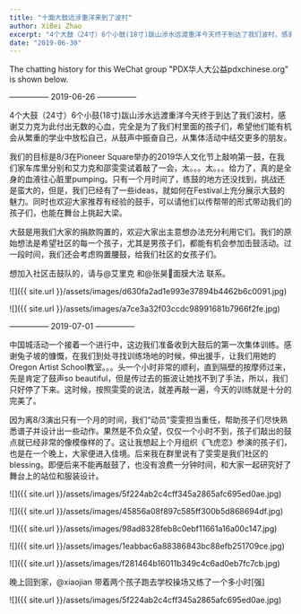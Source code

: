 ```yaml
---
title: "十面大鼓远涉重洋来到了波村"
author: XiBei Zhao
excerpt: "4个大鼓（24寸）6个小鼓(18寸)跋山涉水远渡重洋今天终于到达了我们波村，感谢艾力克为此付出无数的心血，完全是为了我们村里面的孩子们，希望他们能有机会从繁重的学业中放松自己，从鼓声中振奋自己，从集体活动中结交更多的朋友。我们的目标是8/3在Pioneer Square举办的2019华人文化节上敲响第一鼓。"
date: "2019-06-30"
---
```


The chatting history for this WeChat group "PDX华人大公益pdxchinese.org" is shown below.

—————  2019-06-26  —————

4个大鼓（24寸）6个小鼓(18寸)跋山涉水远渡重洋今天终于到达了我们波村，感谢艾力克为此付出无数的心血，完全是为了我们村里面的孩子们，希望他们能有机会从繁重的学业中放松自己，从鼓声中振奋自己，从集体活动中结交更多的朋友。

我们的目标是8/3在Pioneer Square举办的2019华人文化节上敲响第一鼓，在我们家车库里分别和艾力克和邵雯雯试着敲了一会，太。。。太。。。给力了，真的是全身的血液往心脏里pumping。只有一个月时间了，练鼓的地方还没找到，挑战还是蛮大的，但是，我们已经有了一些ideas，就如何在Festival上充分展示大鼓的魅力。同时也欢迎大家推荐有经验的鼓手，可以请他们以传帮带的形式带动我们的孩子们，也能在舞台上挑起大梁。

大鼓是用我们大家的捐款购置的，欢迎大家出主意想办法充分利用它们。我们的原始想法是希望社区的每一个孩子，尤其是男孩子们，都能有机会参加击鼓活动。过一段时间，我们还会考虑购置腰鼓，给我们社区的女孩子们。

想加入社区击鼓队的，请与@艾里克 和@张昊🦁面膜大法 联系。

![]({{ site.url }}/assets/images/d630fa2ad1e993e37894b4462b6c0091.jpg)

![]({{ site.url }}/assets/images/a7ce3a32f03ccdc98991681b7966f2fe.jpg)

—————  2019-07-01  —————

中国城活动一个接着一个进行中，这边我们准备收到大鼓后的第一次集体训练。感谢兔子坡的慷慨，在我们到处寻找训练场地的时候，伸出援手，让我们用她的Oregon Artist School教室。。。头一个小时非常的顺利，直到隔壁的按摩师过来，先是肯定了鼓声so beautiful，但是传过去的振波让她找不到了手法，所以，我们只好停了下来。这时候，按照雯雯的说法，就差再敲一遍，今天的训练就是十分的完美了。

因为离8/3演出只有一个月的时间，我们“动员”雯雯担当重任，帮助孩子们尽快熟悉谱子并设计出一些动作。果然是不负众望，仅仅一个小时不到，孩子们敲出的鼓点就已经非常的像模像样的了。这让我想起上个月组织《飞虎恋》参演的孩子们，也是在一个晚上，大家便进入佳境。后来我在群里说有了雯雯是我们社区的blessing。即便后来不能再敲鼓了，也没有浪费一分钟时间，和大家一起研究好了舞台上的站位和服装设计。

![]({{ site.url }}/assets/images/5f224ab2c4cff345a2865afc695ed0ae.jpg)

![]({{ site.url }}/assets/images/45856a08f897c585ff300b5d868694df.jpg)

![]({{ site.url }}/assets/images/98ad8328feb8c0ebf11661a16a00c147.jpg)

![]({{ site.url }}/assets/images/1eabbac6a88386843bc88efb251709ce.jpg)

![]({{ site.url }}/assets/images/f281464b16011b349c4c6ad0eb7fc7cb.jpg)

晚上回到家，@xiaojian 带着两个孩子跑去学校操场又练了一个多小时[强]

![]({{ site.url }}/assets/images/5f224ab2c4cff345a2865afc695ed0ae.jpg)
